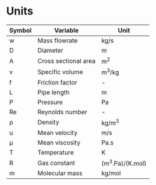 # Units

| Symbol | Variable             | Unit                       |
| ------ | -------------------- | -------------------------- |
| w      | Mass flowrate        | kg/s                       |
| D      | Diameter             | m                          |
| A      | Cross sectional area | m<sup>2</sup>              |
| v      | Specific volume      | m<sup>3</sup>/kg           |
| f      | Friction factor      | -                          |
| L      | Pipe length          | m                          |
| P      | Pressure             | Pa                         |
| Re     | Reynolds number      | -                          |
| ρ      | Density              | kg/m<sup>3</sup>           |
| u      | Mean velocity        | m/s                        |
| μ      | Mean viscosity       | Pa.s                       |
| T      | Temperature          | K                          |
| R      | Gas constant         | (m<sup>3</sup>.Pa)/(K.mol) |
| m      | Molecular mass       | kg/mol                     |
